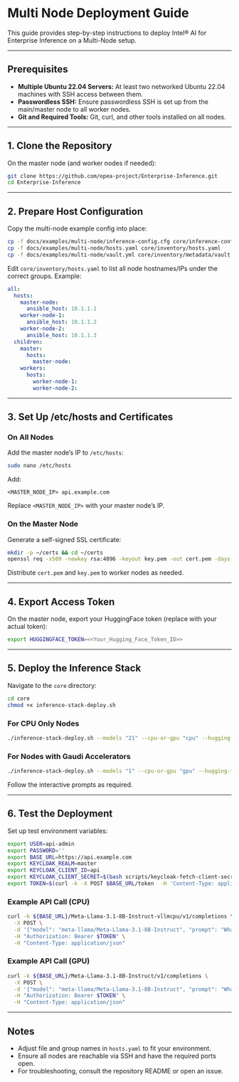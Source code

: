 # Multi Node Deployment Guide

This guide provides step-by-step instructions to deploy Intel® AI for Enterprise Inference on a Multi-Node setup.

---

## Prerequisites

- **Multiple Ubuntu 22.04 Servers:** At least two networked Ubuntu 22.04 machines with SSH access between them.
- **Passwordless SSH:** Ensure passwordless SSH is set up from the main/master node to all worker nodes.
- **Git and Required Tools:** Git, curl, and other tools installed on all nodes.

---

## 1. Clone the Repository

On the master node (and worker nodes if needed):

```sh
git clone https://github.com/opea-project/Enterprise-Inference.git
cd Enterprise-Inference
```

---

## 2. Prepare Host Configuration

Copy the multi-node example config into place:

```sh
cp -f docs/examples/multi-node/inference-config.cfg core/inference-config.cfg
cp -f docs/examples/multi-node/hosts.yaml core/inventory/hosts.yaml
cp -f docs/examples/multi-node/vault.yml core/inventory/metadata/vault.yml
```

Edit `core/inventory/hosts.yaml` to list all node hostnames/IPs under the correct groups. Example:

```yaml
all:
  hosts:
    master-node:
      ansible_host: 10.1.1.1
    worker-node-1:
      ansible_host: 10.1.1.2
    worker-node-2:
      ansible_host: 10.1.1.3
  children:
    master:
      hosts:
        master-node:
    workers:
      hosts:
        worker-node-1:
        worker-node-2:
```

---

## 3. Set Up /etc/hosts and Certificates

### On All Nodes

Add the master node’s IP to `/etc/hosts`:

```sh
sudo nano /etc/hosts
```
Add:
```
<MASTER_NODE_IP> api.example.com
```

Replace `<MASTER_NODE_IP>` with your master node’s IP.

### On the Master Node

Generate a self-signed SSL certificate:

```sh
mkdir -p ~/certs && cd ~/certs
openssl req -x509 -newkey rsa:4096 -keyout key.pem -out cert.pem -days 365 -nodes -subj "/CN=api.example.com"
```

Distribute `cert.pem` and `key.pem` to worker nodes as needed.

---

## 4. Export Access Token

On the master node, export your HuggingFace token (replace with your actual token):

```sh
export HUGGINGFACE_TOKEN=<<Your_Hugging_Face_Token_ID>>
```

---

## 5. Deploy the Inference Stack

Navigate to the `core` directory:

```sh
cd core
chmod +x inference-stack-deploy.sh
```

### For CPU Only Nodes

```sh
./inference-stack-deploy.sh --models "21" --cpu-or-gpu "cpu" --hugging-face-token $HUGGINGFACE_TOKEN
```

### For Nodes with Gaudi Accelerators

```sh
./inference-stack-deploy.sh --models "1" --cpu-or-gpu "gpu" --hugging-face-token $HUGGINGFACE_TOKEN
```

Follow the interactive prompts as required.

---

## 6. Test the Deployment

Set up test environment variables:

```sh
export USER=api-admin
export PASSWORD=''
export BASE_URL=https://api.example.com
export KEYCLOAK_REALM=master
export KEYCLOAK_CLIENT_ID=api
export KEYCLOAK_CLIENT_SECRET=$(bash scripts/keycloak-fetch-client-secret.sh api.example.com api-admin 'changeme!!' api | awk -F': ' '/Client secret:/ {print $2}')
export TOKEN=$(curl -k -X POST $BASE_URL/token  -H 'Content-Type: application/x-www-form-urlencoded' -d "grant_type=client_credentials&client_id=${KEYCLOAK_CLIENT_ID}&client_secret=${KEYCLOAK_CLIENT_SECRET}" | jq -r '.access_token')
```

### Example API Call (CPU)

```sh
curl -k ${BASE_URL}/Meta-Llama-3.1-8B-Instruct-vllmcpu/v1/completions \
  -X POST \
  -d '{"model": "meta-llama/Meta-Llama-3.1-8B-Instruct", "prompt": "What is Deep Learning?", "max_tokens": 25, "temperature":0}' \
  -H "Authorization: Bearer $TOKEN" \
  -H "Content-Type: application/json"
```

### Example API Call (GPU)

```sh
curl -k ${BASE_URL}/Meta-Llama-3.1-8B-Instruct/v1/completions \
  -X POST \
  -d '{"model": "meta-llama/Meta-Llama-3.1-8B-Instruct", "prompt": "What is Deep Learning?", "max_tokens": 25, "temperature":0}' \
  -H "Authorization: Bearer $TOKEN" \
  -H "Content-Type: application/json"
```

---

## Notes

- Adjust file and group names in `hosts.yaml` to fit your environment.
- Ensure all nodes are reachable via SSH and have the required ports open.
- For troubleshooting, consult the repository README or open an issue.
